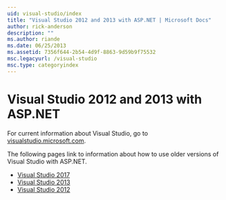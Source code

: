 ```yaml
---
uid: visual-studio/index
title: "Visual Studio 2012 and 2013 with ASP.NET | Microsoft Docs"
author: rick-anderson
description: ""
ms.author: riande
ms.date: 06/25/2013
ms.assetid: 7356f644-2b54-4d9f-8863-9d59b9f75532
msc.legacyurl: /visual-studio
msc.type: categoryindex
---
```

# Visual Studio 2012 and 2013 with ASP.NET

For current information about Visual Studio, go to [visualstudio.microsoft.com](https://visualstudio.microsoft.com).

The following pages link to information about how to use older versions of Visual Studio with ASP.NET.

- [Visual Studio 2017](overview/2017/index.md)
- [Visual Studio 2013](overview/2013/index.md)
- [Visual Studio 2012](overview/2012/index.md)
